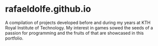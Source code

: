 # rafaeldolfe.github.io
A compilation of projects developed before and during my years at KTH Royal Institute of Technology. My interest in games sowed the seeds of a passion for programming and the fruits of that are showcased in this portfolio.
